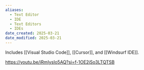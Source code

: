```yaml
---
aliases:
  - Text Editor
  - IDE
  - Text Editors
  - IDEs
date_created: 2025-03-21
date_modified: 2025-03-21
---
```

Includes [[Visual Studio Code]], [[Cursor]], and [[Windsurf IDE]].

https://youtu.be/iRmIysIo5AQ?si=f-1OE2jSo3LTQTSB